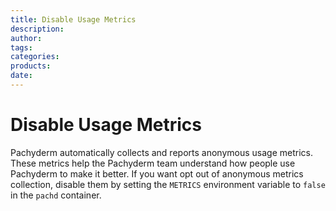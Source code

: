 ```yaml
---
title: Disable Usage Metrics
description:
author:
tags:
categories:
products:
date:
---
```


# Disable Usage Metrics

Pachyderm automatically collects and reports anonymous usage metrics.
These metrics help the Pachyderm team understand how people use
Pachyderm to make it better. If you want opt out of anonymous metrics
collection, disable them by setting the `METRICS` environment variable
to `false` in the `pachd` container.
